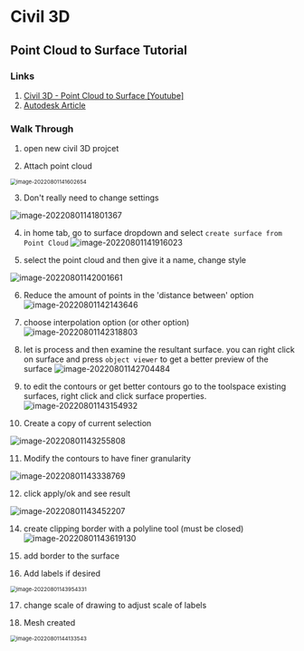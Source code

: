 

# Civil 3D



## Point Cloud to Surface Tutorial

### Links

1. [Civil 3D - Point Cloud to Surface [Youtube]](https://youtu.be/UixRizhZz68)
2. [Autodesk Article](https://knowledge.autodesk.com/search-result/caas/sfdcarticles/sfdcarticles/Creating-surfaces-from-AutoCAD-points.html)

### Walk Through

1. open new civil 3D projcet

2. Attach point cloud

<img src="https://github.com/cobyiv/digital-construction-notes/blob/master/img/image-20220801141602654.png?raw=true" alt="image-20220801141602654" style="zoom:67%;" />
   
3. Don't really need to change settings

![image-20220801141801367](https://github.com/cobyiv/digital-construction-notes/blob/master/img/image-20220801141801367.png?raw=true)

4. in home tab, go to surface dropdown and select `create surface from Point Cloud`
![image-20220801141916023](https://github.com/cobyiv/digital-construction-notes/blob/master/img/image-20220801141916023.png?raw=true)

5. select the point cloud and then give it a name, change style

![image-20220801142001661](https://github.com/cobyiv/digital-construction-notes/blob/master/img/image-20220801142001661.png?raw=true)

6. Reduce the amount of points in the 'distance between' option
![image-20220801142143646](https://github.com/cobyiv/digital-construction-notes/blob/master/img/image-20220801142143646.png?raw=true)

7. choose interpolation option (or other option)
![image-20220801142318803](https://github.com/cobyiv/digital-construction-notes/blob/master/img/image-20220801142318803.png?raw=true)

8. let is process and then examine the resultant surface. you can right click on surface and press `object viewer` to get a better preview of the surface
![image-20220801142704484](https://github.com/cobyiv/digital-construction-notes/blob/master/img/image-20220801142704484.png?raw=true)

9. to edit the contours or get better contours go to the toolspace existing surfaces, right click and click surface properties.
![image-20220801143154932](https://github.com/cobyiv/digital-construction-notes/blob/master/img/image-20220801143154932.png?raw=true)

10. Create a copy of current selection

![image-20220801143255808](https://github.com/cobyiv/digital-construction-notes/blob/master/img/image-20220801143255808.png?raw=true)

11. Modify the contours to have finer granularity

![image-20220801143338769](https://github.com/cobyiv/digital-construction-notes/blob/master/img/image-20220801143338769.png?raw=true)

12. click apply/ok and see result

![image-20220801143452207](https://github.com/cobyiv/digital-construction-notes/blob/master/img/image-20220801143452207.png?raw=true)

14. create clipping border with a polyline tool (must be closed)
![image-20220801143619130](https://github.com/cobyiv/digital-construction-notes/blob/master/img/image-20220801143619130.png?raw=true)

15. add border to the surface

16. Add labels if desired

<img src="https://github.com/cobyiv/digital-construction-notes/blob/master/img/image-20220801143954331.png?raw=true" alt="image-20220801143954331" style="zoom:67%;" />

17. change scale of drawing to adjust scale of labels

18. Mesh created
<img src="https://github.com/cobyiv/digital-construction-notes/blob/master/img/image-20220801144133543.png?raw=true" alt="image-20220801144133543" style="zoom:67%;" />
